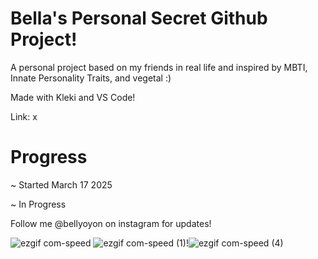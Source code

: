 # Bella's Personal Secret Github Project!
A personal project based on my friends in real life and inspired by MBTI, Innate Personality Traits, and vegetal :)

Made with Kleki and VS Code!


Link: x


# Progress
~ Started March 17 2025

~ In Progress


Follow me @bellyoyon on instagram for updates!


![ezgif com-speed](https://github.com/user-attachments/assets/d959b3bd-aaba-4080-a35f-5f4f457e829a) ![ezgif com-speed (1)](https://github.com/user-attachments/assets/c281b8f4-3194-4780-9800-17bce370401e)!![ezgif com-speed (4)](https://github.com/user-attachments/assets/5cac2850-1dd8-4ce9-882c-71681b66ef4e)




